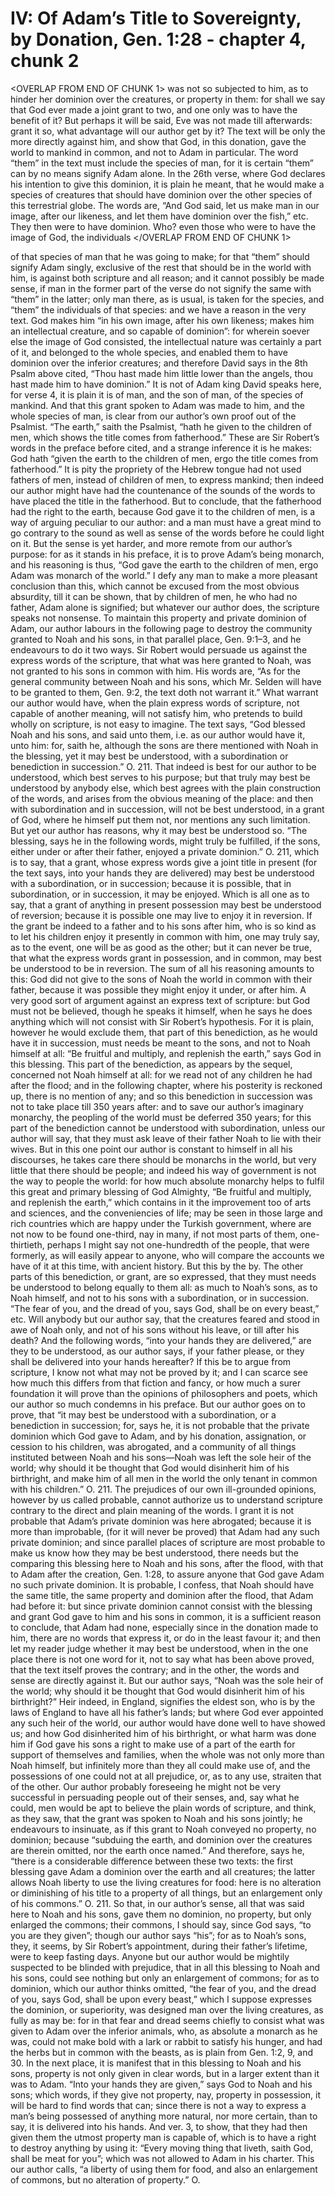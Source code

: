 # IV: Of Adam’s Title to Sovereignty, by Donation, Gen. 1:28 - chapter 4, chunk 2

<OVERLAP FROM END OF CHUNK 1>
was not so subjected to him, as to hinder her dominion over the creatures, or property in them: for shall we say that God ever made a joint grant to two, and one only was to have the benefit of it? But perhaps it will be said, Eve was not made till afterwards: grant it so, what advantage will our author get by it? The text will be only the more directly against him, and show that God, in this donation, gave the world to mankind in common, and not to Adam in particular. The word “them” in the text must include the species of man, for it is certain “them” can by no means signify Adam alone. In the 26th verse, where God declares his intention to give this dominion, it is plain he meant, that he would make a species of creatures that should have dominion over the other species of this terrestrial globe. The words are, “And God said, let us make man in our image, after our likeness, and let them have dominion over the fish,” etc. They then were to have dominion. Who? even those who were to have the image of God, the individuals
</OVERLAP FROM END OF CHUNK 1>

of that species of man that he was going to make; for that “them” should signify Adam singly, exclusive of the rest that should be in the world with him, is against both scripture and all reason; and it cannot possibly be made sense, if man in the former part of the verse do not signify the same with “them” in the latter; only man there, as is usual, is taken for the species, and “them” the individuals of that species: and we have a reason in the very text. God makes him “in his own image, after his own likeness; makes him an intellectual creature, and so capable of dominion”: for wherein soever else the image of God consisted, the intellectual nature was certainly a part of it, and belonged to the whole species, and enabled them to have dominion over the inferior creatures; and therefore David says in the 8th Psalm above cited, “Thou hast made him little lower than the angels, thou hast made him to have dominion.” It is not of Adam king David speaks here, for verse 4, it is plain it is of man, and the son of man, of the species of mankind. And that this grant spoken to Adam was made to him, and the whole species of man, is clear from our author’s own proof out of the Psalmist. “The earth,” saith the Psalmist, “hath he given to the children of men, which shows the title comes from fatherhood.” These are Sir Robert’s words in the preface before cited, and a strange inference it is he makes: God hath “given the earth to the children of men, ergo the title comes from fatherhood.” It is pity the propriety of the Hebrew tongue had not used fathers of men, instead of children of men, to express mankind; then indeed our author might have had the countenance of the sounds of the words to have placed the title in the fatherhood. But to conclude, that the fatherhood had the right to the earth, because God gave it to the children of men, is a way of arguing peculiar to our author: and a man must have a great mind to go contrary to the sound as well as sense of the words before he could light on it. But the sense is yet harder, and more remote from our author’s purpose: for as it stands in his preface, it is to prove Adam’s being monarch, and his reasoning is thus, “God gave the earth to the children of men, ergo Adam was monarch of the world.” I defy any man to make a more pleasant conclusion than this, which cannot be excused from the most obvious absurdity, till it can be shown, that by children of men, he who had no father, Adam alone is signified; but whatever our author does, the scripture speaks not nonsense. To maintain this property and private dominion of Adam, our author labours in the following page to destroy the community granted to Noah and his sons, in that parallel place, Gen. 9:1﻿–﻿3, and he endeavours to do it two ways. Sir Robert would persuade us against the express words of the scripture, that what was here granted to Noah, was not granted to his sons in common with him. His words are, “As for the general community between Noah and his sons, which Mr. Selden will have to be granted to them, Gen. 9:2, the text doth not warrant it.” What warrant our author would have, when the plain express words of scripture, not capable of another meaning, will not satisfy him, who pretends to build wholly on scripture, is not easy to imagine. The text says, “God blessed Noah and his sons, and said unto them, i.e. as our author would have it, unto him: for, saith he, although the sons are there mentioned with Noah in the blessing, yet it may best be understood, with a subordination or benediction in succession.” O. 211. That indeed is best for our author to be understood, which best serves to his purpose; but that truly may best be understood by anybody else, which best agrees with the plain construction of the words, and arises from the obvious meaning of the place: and then with subordination and in succession, will not be best understood, in a grant of God, where he himself put them not, nor mentions any such limitation. But yet our author has reasons, why it may best be understood so. “The blessing, says he in the following words, might truly be fulfilled, if the sons, either under or after their father, enjoyed a private dominion.” O. 211, which is to say, that a grant, whose express words give a joint title in present (for the text says, into your hands they are delivered) may best be understood with a subordination, or in succession; because it is possible, that in subordination, or in succession, it may be enjoyed. Which is all one as to say, that a grant of anything in present possession may best be understood of reversion; because it is possible one may live to enjoy it in reversion. If the grant be indeed to a father and to his sons after him, who is so kind as to let his children enjoy it presently in common with him, one may truly say, as to the event, one will be as good as the other; but it can never be true, that what the express words grant in possession, and in common, may best be understood to be in reversion. The sum of all his reasoning amounts to this: God did not give to the sons of Noah the world in common with their father, because it was possible they might enjoy it under, or after him. A very good sort of argument against an express text of scripture: but God must not be believed, though he speaks it himself, when he says he does anything which will not consist with Sir Robert’s hypothesis. For it is plain, however he would exclude them, that part of this benediction, as he would have it in succession, must needs be meant to the sons, and not to Noah himself at all: “Be fruitful and multiply, and replenish the earth,” says God in this blessing. This part of the benediction, as appears by the sequel, concerned not Noah himself at all: for we read not of any children he had after the flood; and in the following chapter, where his posterity is reckoned up, there is no mention of any; and so this benediction in succession was not to take place till 350 years after: and to save our author’s imaginary monarchy, the peopling of the world must be deferred 350 years; for this part of the benediction cannot be understood with subordination, unless our author will say, that they must ask leave of their father Noah to lie with their wives. But in this one point our author is constant to himself in all his discourses, he takes care there should be monarchs in the world, but very little that there should be people; and indeed his way of government is not the way to people the world: for how much absolute monarchy helps to fulfil this great and primary blessing of God Almighty, “Be fruitful and multiply, and replenish the earth,” which contains in it the improvement too of arts and sciences, and the conveniencies of life; may be seen in those large and rich countries which are happy under the Turkish government, where are not now to be found one-third, nay in many, if not most parts of them, one-thirtieth, perhaps I might say not one-hundredth of the people, that were formerly, as will easily appear to anyone, who will compare the accounts we have of it at this time, with ancient history. But this by the by. The other parts of this benediction, or grant, are so expressed, that they must needs be understood to belong equally to them all: as much to Noah’s sons, as to Noah himself, and not to his sons with a subordination, or in succession. “The fear of you, and the dread of you, says God, shall be on every beast,” etc. Will anybody but our author say, that the creatures feared and stood in awe of Noah only, and not of his sons without his leave, or till after his death? And the following words, “into your hands they are delivered,” are they to be understood, as our author says, if your father please, or they shall be delivered into your hands hereafter? If this be to argue from scripture, I know not what may not be proved by it; and I can scarce see how much this differs from that fiction and fancy, or how much a surer foundation it will prove than the opinions of philosophers and poets, which our author so much condemns in his preface. But our author goes on to prove, that “it may best be understood with a subordination, or a benediction in succession; for, says he, it is not probable that the private dominion which God gave to Adam, and by his donation, assignation, or cession to his children, was abrogated, and a community of all things instituted between Noah and his sons﻿—Noah was left the sole heir of the world; why should it be thought that God would disinherit him of his birthright, and make him of all men in the world the only tenant in common with his children.” O. 211. The prejudices of our own ill-grounded opinions, however by us called probable, cannot authorize us to understand scripture contrary to the direct and plain meaning of the words. I grant it is not probable that Adam’s private dominion was here abrogated; because it is more than improbable, (for it will never be proved) that Adam had any such private dominion; and since parallel places of scripture are most probable to make us know how they may be best understood, there needs but the comparing this blessing here to Noah and his sons, after the flood, with that to Adam after the creation, Gen. 1:28, to assure anyone that God gave Adam no such private dominion. It is probable, I confess, that Noah should have the same title, the same property and dominion after the flood, that Adam had before it: but since private dominion cannot consist with the blessing and grant God gave to him and his sons in common, it is a sufficient reason to conclude, that Adam had none, especially since in the donation made to him, there are no words that express it, or do in the least favour it; and then let my reader judge whether it may best be understood, when in the one place there is not one word for it, not to say what has been above proved, that the text itself proves the contrary; and in the other, the words and sense are directly against it. But our author says, “Noah was the sole heir of the world; why should it be thought that God would disinherit him of his birthright?” Heir indeed, in England, signifies the eldest son, who is by the laws of England to have all his father’s lands; but where God ever appointed any such heir of the world, our author would have done well to have showed us; and how God disinherited him of his birthright, or what harm was done him if God gave his sons a right to make use of a part of the earth for support of themselves and families, when the whole was not only more than Noah himself, but infinitely more than they all could make use of, and the possessions of one could not at all prejudice, or, as to any use, straiten that of the other. Our author probably foreseeing he might not be very successful in persuading people out of their senses, and, say what he could, men would be apt to believe the plain words of scripture, and think, as they saw, that the grant was spoken to Noah and his sons jointly; he endeavours to insinuate, as if this grant to Noah conveyed no property, no dominion; because “subduing the earth, and dominion over the creatures are therein omitted, nor the earth once named.” And therefore, says he, “there is a considerable difference between these two texts: the first blessing gave Adam a dominion over the earth and all creatures; the latter allows Noah liberty to use the living creatures for food: here is no alteration or diminishing of his title to a property of all things, but an enlargement only of his commons.” O. 211. So that, in our author’s sense, all that was said here to Noah and his sons, gave them no dominion, no property, but only enlarged the commons; their commons, I should say, since God says, “to you are they given”; though our author says “his”; for as to Noah’s sons, they, it seems, by Sir Robert’s appointment, during their father’s lifetime, were to keep fasting days. Anyone but our author would be mightily suspected to be blinded with prejudice, that in all this blessing to Noah and his sons, could see nothing but only an enlargement of commons; for as to dominion, which our author thinks omitted, “the fear of you, and the dread of you, says God, shall be upon every beast,” which I suppose expresses the dominion, or superiority, was designed man over the living creatures, as fully as may be: for in that fear and dread seems chiefly to consist what was given to Adam over the inferior animals, who, as absolute a monarch as he was, could not make bold with a lark or rabbit to satisfy his hunger, and had the herbs but in common with the beasts, as is plain from Gen. 1:2, 9, and 30. In the next place, it is manifest that in this blessing to Noah and his sons, property is not only given in clear words, but in a larger extent than it was to Adam. “Into your hands they are given,” says God to Noah and his sons; which words, if they give not property, nay, property in possession, it will be hard to find words that can; since there is not a way to express a man’s being possessed of anything more natural, nor more certain, than to say, it is delivered into his hands. And ver. 3, to show, that they had then given them the utmost property man is capable of, which is to have a right to destroy anything by using it: “Every moving thing that liveth, saith God, shall be meat for you”; which was not allowed to Adam in his charter. This our author calls, “a liberty of using them for food, and also an enlargement of commons, but no alteration of property.” O.